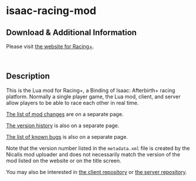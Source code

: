 isaac-racing-mod
================

Download & Additional Information
---------------------------------

Please visit [the website for Racing+](https://isaacracing.net/).

<br />



Description
-----------

This is the Lua mod for Racing+, a Binding of Isaac: Afterbirth+ racing platform. Normally a single player game, the Lua mod, client, and server allow players to be able to race each other in real time.

[The list of mod changes](https://github.com/Zamiell/isaac-racing-client/blob/master/mod/CHANGES.md) are on a separate page.

[The version history](https://github.com/Zamiell/isaac-racing-client/blob/master/mod/HISTORY.md) is also on a separate page.

[The list of known bugs](https://github.com/Zamiell/isaac-racing-client/blob/master/mod/BUGS.md) is also on a separate page.

Note that the version number listed in the `metadata.xml` file is created by the Nicalis mod uploader and does not necessarily match the version of the mod listed on the website or on the title screen.

You may also be interested in [the client repository](https://github.com/Zamiell/isaac-racing-client) or [the server repository](https://github.com/Zamiell/isaac-racing-server).

<br />
